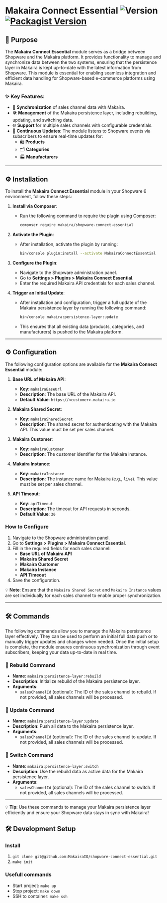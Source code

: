 # Makaira Connect Essential ![Version](https://img.shields.io/github/v/tag/MakairaIO/shopware-connect-essential?color=blue) [![Packagist Version](https://img.shields.io/packagist/v/makaira/shopware-connect-essential)](https://packagist.org/packages/makaira/shopware-connect-essential)

## 🎯 Purpose

The **Makaira Connect Essential** module serves as a bridge between Shopware and the Makaira platform. It provides functionality to manage and synchronize data between the two systems, ensuring that the persistence layer in Makaira is kept up-to-date with the latest information from Shopware. This module is essential for enabling seamless integration and efficient data handling for Shopware-based e-commerce platforms using Makaira.

### ✨ Key Features:
- 🔄 **Synchronization** of sales channel data with Makaira.
- 🛠️ **Management** of the Makaira persistence layer, including rebuilding, updating, and switching data.
- 🌐 **Support** for multiple sales channels with configurable credentials.
- 📡 **Continuous Updates**: The module listens to Shopware events via subscribers to ensure real-time updates for:
  - 🛍️ **Products**
  - 🗂️ **Categories**
  - 🏭 **Manufacturers**

---

## ⚙️ Installation

To install the **Makaira Connect Essential** module in your Shopware 6 environment, follow these steps:
1. **Install via Composer**:
   - Run the following command to require the plugin using Composer:
     ```bash
     composer require makaira/shopware-connect-essential
     ```

2. **Activate the Plugin**:
   - After installation, activate the plugin by running:
     ```bash
     bin/console plugin:install --activate MakairaConnectEssential
     ```
3. **Configure the Plugin**:
   - Navigate to the Shopware administration panel.
   - Go to **Settings > Plugins > Makaira Connect Essential**.
   - Enter the required Makaira API credentials for each sales channel.

4. **Trigger an Initial Update**:
   - After installation and configuration, trigger a full update of the Makaira persistence layer by running the following command:
     ```bash
     bin/console makaira:persistence-layer:update
     ```
   - This ensures that all existing data (products, categories, and manufacturers) is pushed to the Makaira platform.

---

## ⚙️ Configuration

The following configuration options are available for the **Makaira Connect Essential** module:

1. **Base URL of Makaira API**:
   - **Key**: `makairaBaseUrl`
   - **Description**: The base URL of the Makaira API.
   - **Default Value**: `https://<customer>.makaira.io`

2. **Makaira Shared Secret**:
   - **Key**: `makairaSharedSecret`
   - **Description**: The shared secret for authenticating with the Makaira API. This value must be set per sales channel.

3. **Makaira Customer**:
   - **Key**: `makairaCustomer`
   - **Description**: The customer identifier for the Makaira instance.

4. **Makaira Instance**:
   - **Key**: `makairaInstance`
   - **Description**: The instance name for Makaira (e.g., `live`). This value must be set per sales channel.

5. **API Timeout**:
   - **Key**: `apiTimeout`
   - **Description**: The timeout for API requests in seconds.
   - **Default Value**: `30`

### How to Configure

1. Navigate to the Shopware administration panel.
2. Go to **Settings > Plugins > Makaira Connect Essential**.
3. Fill in the required fields for each sales channel:
   - **Base URL of Makaira API**
   - **Makaira Shared Secret**
   - **Makaira Customer**
   - **Makaira Instance**
   - **API Timeout**
4. Save the configuration.

💡 **Note**: Ensure that the `Makaira Shared Secret` and `Makaira Instance` values are set individually for each sales channel to enable proper synchronization.

---

## 🛠️ Commands

The following commands allow you to manage the Makaira persistence layer effectively. They can be used to perform an initial full data push or to manually trigger updates and changes when needed. Once the initial setup is complete, the module ensures continuous synchronization through event subscribers, keeping your data up-to-date in real time.

### 🔧 Rebuild Command
- **Name**: `makaira:persistence-layer:rebuild`
- **Description**: Initialize rebuild of the Makaira persistence layer.
- **Arguments**:
  - `salesChannelId` (optional): The ID of the sales channel to rebuild. If not provided, all sales channels will be processed.

### 🔄 Update Command
- **Name**: `makaira:persistence-layer:update`
- **Description**: Push all data to the Makaira persistence layer.
- **Arguments**:
  - `salesChannelId` (optional): The ID of the sales channel to update. If not provided, all sales channels will be processed.

### 🔀 Switch Command
- **Name**: `makaira:persistence-layer:switch`
- **Description**: Use the rebuild data as active data for the Makaira persistence layer.
- **Arguments**:
  - `salesChannelId` (optional): The ID of the sales channel to switch. If not provided, all sales channels will be processed.

---

💡 **Tip**: Use these commands to manage your Makaira persistence layer efficiently and ensure your Shopware data stays in sync with Makaira!


## 🛠️ Development Setup

### Install
1. `git clone git@github.com:MakairaIO/shopware-connect-essential.git`
2. `make init`

### Usefull commands

- Start project: `make up`
- Stop project: `make down`
- SSH to container: `make ssh`